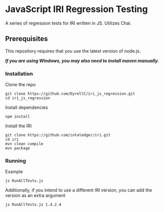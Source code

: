 # JavaScript IRI Regression Testing
A series of regression tests for IRI written in JS. Utilizes Chai.

## Prerequisites
This repository requires that you use the latest version of node.js.

***If you are using Windows, you may also need to install maven manually.***

### Installation 

Clone the repo
```
git clone https://github.com/DyrellC/iri_js_regression.git
cd iri_js_regression
```
Install dependencies
```
npm install 
```
Install the IRI 
```
git clone https://github.com/iotaledger/iri.git
cd iri
mvn clean compile 
mvn package
```


### Running


Example 
 ```
 js RunAllTests.js
 ```
 Additionally, if you intend to use a different IRI version, you can add the version as an extra argument
 ```
 js RunAllTests.js 1.4.2.4
```
